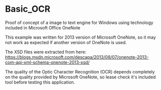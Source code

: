 # Basic_OCR
Proof of concept of a image to text engine for Windows using technology included in Microsoft Office OneNote

This example was written for 2013 version of Microsoft OneNote, so it may not work as expected if another 
version of OneNote is used.

The XSD files were extracted from  here: 
https://blogs.msdn.microsoft.com/descapa/2013/08/07/onenote-2013-com-api-xml-schema-onenote-2013-xsd/

The quality of the Optic Character Recognition (OCR) depends completely on the quality provided by 
Microsoft OneNote, so lease check it's included tool before testing this application.

